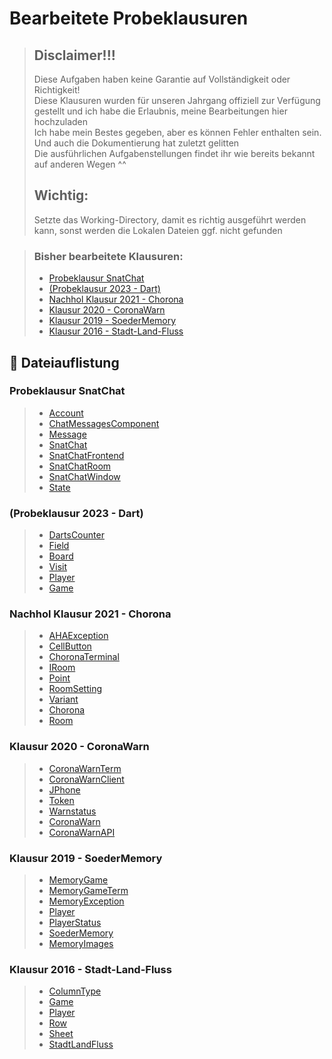 # Bearbeitete Probeklausuren

> ## Disclaimer!!!
> Diese Aufgaben haben keine Garantie auf Vollständigkeit oder Richtigkeit! <br>
> Diese Klausuren wurden für unseren Jahrgang offiziell zur Verfügung gestellt und ich habe die Erlaubnis, meine Bearbeitungen hier hochzuladen <br>
> Ich habe mein Bestes gegeben, aber es können Fehler enthalten sein. Und auch die Dokumentierung hat zuletzt gelitten <br>
> Die ausführlichen Aufgabenstellungen findet ihr wie bereits bekannt auf anderen Wegen ^^
> ## Wichtig:
> Setzte das Working-Directory, damit es richtig ausgeführt werden kann, sonst werden die Lokalen Dateien ggf. nicht gefunden

> ### Bisher bearbeitete Klausuren:
> - [Probeklausur SnatChat](#snatchat_mock_exam)
> - [(Probeklausur 2023 - Dart)](#dart_mock_exam_2023)
> - [Nachhol Klausur 2021 - Chorona](#chorona_extra_exam_2021)
> - [Klausur 2020 - CoronaWarn](#coronaWarn_exam_2020)
> - [Klausur 2019 - SoederMemory](#memory_exam_2019)
> - [Klausur 2016 - Stadt-Land-Fluss](#stadtlandfluss_exam_2016)

## 📗 Dateiauflistung <a name="content"></a>

### Probeklausur SnatChat <a name="snatchat_mock_exam"></a>
> - [Account](snatchat_mock_exam/Account.java)
> - [ChatMessagesComponent](snatchat_mock_exam/ChatMessagesComponent.java)
> - [Message](snatchat_mock_exam/Message.java)
> - [SnatChat](snatchat_mock_exam/SnatChat.java)
> - [SnatChatFrontend](snatchat_mock_exam/SnatChatFrontend.java)
> - [SnatChatRoom](snatchat_mock_exam/SnatChatRoom.java)
> - [SnatChatWindow](snatchat_mock_exam/SnatChatWindow.java)
> - [State](snatchat_mock_exam/State.java)

### (Probeklausur 2023 - Dart) <a name="dart_mock_exam_2023"></a>
> - [DartsCounter](dart_mock_exam_2023/DartsCounter.java)
> - [Field](dart_mock_exam_2023/Field.java)
> - [Board](dart_mock_exam_2023/Board.java)
> - [Visit](dart_mock_exam_2023/Visit.java)
> - [Player](dart_mock_exam_2023/Player.java)
> - [Game](dart_mock_exam_2023/Game.java)

### Nachhol Klausur 2021 - Chorona <a name="chorona_extra_exam_2021"></a>
> - [AHAException](chorona_extra_exam_2021/selfwritten/AHAException.java)
> - [CellButton](chorona_extra_exam_2021/selfwritten/CellButton.java)
> - [ChoronaTerminal](chorona_extra_exam_2021/selfwritten/ChoronaTerminal.java)
> - [IRoom](chorona_extra_exam_2021/selfwritten/IRoom.java)
> - [Point](chorona_extra_exam_2021/selfwritten/Point.java)
> - [RoomSetting](chorona_extra_exam_2021/selfwritten/RoomSetting.java)
> - [Variant](chorona_extra_exam_2021/selfwritten/Variant.java)
> - [Chorona](chorona_extra_exam_2021/provided/Chorona.java)
> - [Room](chorona_extra_exam_2021/provided/Room.java)

### Klausur 2020 - CoronaWarn <a name="coronaWarn_exam_2020"></a>
> - [CoronaWarnTerm](coronaWarn_exam_2020/selfwritten/CoronaWarnTerm.java)
> - [CoronaWarnClient](coronaWarn_exam_2020/selfwritten/CoronaWarnClient.java)
> - [JPhone](coronaWarn_exam_2020/selfwritten/JPhone.java)
> - [Token](coronaWarn_exam_2020/selfwritten/Token.java)
> - [Warnstatus](coronaWarn_exam_2020/selfwritten/Warnstatus.java)
> - [CoronaWarn](coronaWarn_exam_2020/provided/CoronaWarn.java)
> - [CoronaWarnAPI](coronaWarn_exam_2020/provided/CoronaWarnAPI.java)

### Klausur 2019 - SoederMemory <a name="memory_exam_2019"></a>
> - [MemoryGame](memory_exam_2019/selfwritten/MemoryGame.java)
> - [MemoryGameTerm](memory_exam_2019/selfwritten/MemoryGameTerm.java)
> - [MemoryException](memory_exam_2019/selfwritten/MemoryException.java)
> - [Player](memory_exam_2019/selfwritten/Player.java)
> - [PlayerStatus](memory_exam_2019/selfwritten/PlayerStatus.java)
> - [SoederMemory](memory_exam_2019/provided/SoederMemory.java)
> - [MemoryImages](memory_exam_2019/provided/MemoryImages.java)

### Klausur 2016 - Stadt-Land-Fluss <a name="stadtlandfluss_exam_2016"></a>
> - [ColumnType](stadtlandfluss_exam_2016/selfwritten/ColumnType.java)
> - [Game](stadtlandfluss_exam_2016/selfwritten/Game.java)
> - [Player](stadtlandfluss_exam_2016/selfwritten/Player.java)
> - [Row](stadtlandfluss_exam_2016/selfwritten/Row.java)
> - [Sheet](stadtlandfluss_exam_2016/selfwritten/Sheet.java)
> - [StadtLandFluss](stadtlandfluss_exam_2016/provided/StadtLandFluss.java)